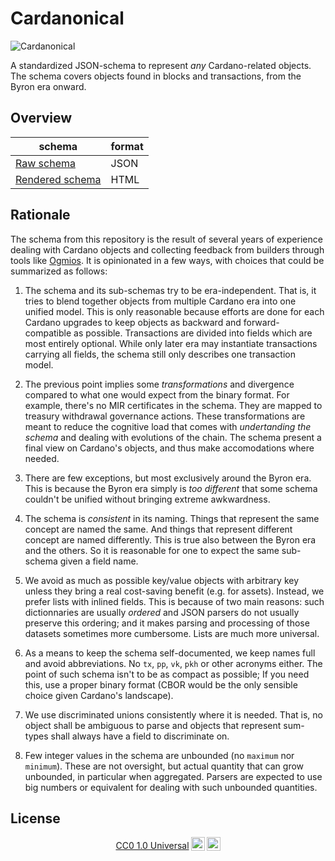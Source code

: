 # Cardanonical

<img src="./assets/logo.webp" alt="Cardanonical"/>

A standardized JSON-schema to represent *any* Cardano-related objects. The schema covers objects found in blocks and transactions, from the Byron era onward.

## Overview

| schema                                                             | format |
| ---                                                                | ---    |
| [Raw schema](./cardano.json)                                       | JSON   |
| [Rendered schema](https://cardanosolutions.github.io/cardanonical) | HTML   |

## Rationale

The schema from this repository is the result of several years of experience dealing with Cardano objects and collecting feedback from builders through tools like [Ogmios](https://github.com/CardanoSolutions/ogmios). It is opinionated in a few ways, with choices that could be summarized as follows:

1. The schema and its sub-schemas try to be era-independent. That is, it tries to blend together objects from multiple Cardano era into one unified model. This is only reasonable because efforts are done for each Cardano upgrades to keep objects as backward and forward-compatible as possible. Transactions are divided into fields which are most entirely optional. While only later era may instantiate transactions carrying all fields, the schema still only describes one transaction model.

2. The previous point implies some _transformations_ and divergence compared to what one would expect from the binary format. For example, there's no MIR certificates in the schema. They are mapped to treasury withdrawal governance actions. These transformations are meant to reduce the cognitive load that comes with _undertanding the schema_ and dealing with evolutions of the chain. The schema present a final view on Cardano's objects, and thus make accomodations where needed.

3. There are few exceptions, but most exclusively around the Byron era. This is because the Byron era simply is _too different_ that some schema couldn't be unified without bringing extreme awkwardness.

4. The schema is _consistent_ in its naming. Things that represent the same concept are named the same. And things that represent different concept are named differently. This is true also between the Byron era and the others. So it is reasonable for one to expect the same sub-schema given a field name.

5. We avoid as much as possible key/value objects with arbitrary key unless they bring a real cost-saving benefit (e.g. for assets). Instead, we prefer lists with inlined fields. This is because of two main reasons: such dictionnaries are usually _ordered_ and JSON parsers do not usually preserve this ordering; and it makes parsing and processing of those datasets sometimes more cumbersome. Lists are much more universal.

6. As a means to keep the schema self-documented, we keep names full and avoid abbreviations. No `tx`, `pp`, `vk`, `pkh` or other acronyms either. The point of such schema isn't to be as compact as possible; If you need this, use a proper binary format (CBOR would be the only sensible choice given Cardano's landscape).

7. We use discriminated unions consistently where it is needed. That is, no object shall be ambiguous to parse and objects that represent sum-types shall always have a field to discriminate on.

8. Few integer values in the schema are unbounded (no `maximum` nor `minimum`). These are not oversight, but actual quantity that can grow unbounded, in particular when aggregated. Parsers are expected to use big numbers or equivalent for dealing with such unbounded quantities.

## License

 <p align="center"><a target="_blank" href="https://creativecommons.org/publicdomain/zero/1.0/?ref=chooser-v1">CC0 1.0 Universal<img style="height:22px!important;margin-left:3px;vertical-align:text-bottom;" src="https://mirrors.creativecommons.org/presskit/icons/cc.svg?ref=chooser-v1" alt=""><img style="height:22px!important;margin-left:3px;vertical-align:text-bottom;" src="https://mirrors.creativecommons.org/presskit/icons/zero.svg?ref=chooser-v1" alt=""></a></p>
